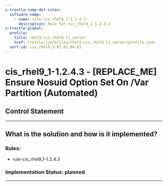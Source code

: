 ```yaml
---
x-trestle-comp-def-rules:
  software-comp:
    - name: rule-cis_rhel9_1-1.2.4.3
      description: Rule for cis_rhel9_1-1.2.4.3
x-trestle-global:
  profile:
    title: rhel9-cis_rhel9-l1_server
    href: trestle://profiles/rhel9-cis_rhel9-l1_server/profile.json
  sort-id: cis_rhel9_1-01.02.04.03
---
```


# cis_rhel9_1-1.2.4.3 - \[REPLACE_ME\] Ensure Nosuid Option Set On /Var Partition (Automated)

## Control Statement

______________________________________________________________________

## What is the solution and how is it implemented?

<!-- For implementation status enter one of: implemented, partial, planned, alternative, not-applicable -->

<!-- Note that the list of rules under ### Rules: is read-only and changes will not be captured after assembly to JSON -->

<!-- Add control implementation description here for control: cis_rhel9_1-1.2.4.3 -->

### Rules:

  - rule-cis_rhel9_1-1.2.4.3

### Implementation Status: planned

______________________________________________________________________
